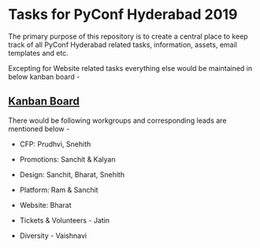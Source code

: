 # Tasks for PyConf Hyderabad 2019

The primary purpose of this repository is to create a central place to keep track of all PyConf Hyderabad related tasks, information, assets, email templates and etc.

Excepting for Website related tasks everything else would be maintained in below kanban board -

## [Kanban Board](https://github.com/HydPy/pyconfhyd2020-tasks/projects/1)

There would be following workgroups and corresponding leads are mentioned below -

- CFP: Prudhvi, Snehith

- Promotions: Sanchit & Kalyan

- Design: Sanchit, Bharat, Snehith

- Platform: Ram & Sanchit

- Website: Bharat

- Tickets & Volunteers - Jatin

- Diversity - Vaishnavi

